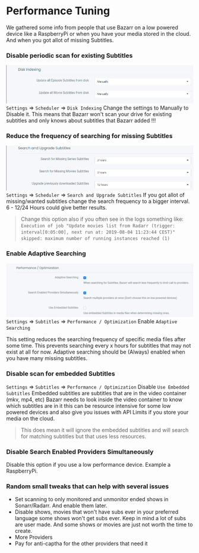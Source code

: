 # Performance Tuning

We gathered some info from people that use Bazarr on a low powered device like a RaspberryPi or when you have your media stored in the cloud.
And when you got allot of missing Subtitles.

### Disable periodic scan for existing Subtitles

![something](images/image-20200724170813991.png)
`Settings` => `Scheduler` => `Disk Indexing`
Change the settings to Manually to Disable it.
This means that Bazarr won't scan your drive for existing subtitles and only knows about subtitles that Bazarr added !!!

### Reduce the frequency of searching for missing Subtitles

![image-20200724171225229](images/image-20200724171225229.png)
`Settings` => `Scheduler` => `Search and Upgrade Subtitles`
If you got allot of missing/wanted subtitles change the  search frequency to a bigger interval.
6 - 12/24 Hours could give better results.

> Change this option also if you often see in the logs something like:
> `Execution of job "Update movies list from Radarr (trigger: interval[0:05:00], next run at: 2019-08-04 11:23:44 CEST)" skipped: maximum number of running instances reached (1)`

### Enable Adaptive Searching

![image-20200724174903909](images/image-20200724174903909.png)
`Settings` => `Subtitles` => `Performance / Optimization`
Enable `Adaptive Searching`

This setting reduces the searching frequency of specific media files after some time. This prevents searching every x hours for subtitles that may not exist at all for now. Adaptive searching should be (Always) enabled when you have many missing subtitles.

### Disable scan for embedded Subtitles

`Settings` => `Subtitles` => `Performance / Optimization`
Disable `Use Embedded Subtitles`
Embedded subtitles are subtitles that are in the video container (mkv, mp4, etc)
Bazarr needs to look inside the video container to know which subtitles are in it this can be resource intensive for some low powered devices and also give you issues with API Limits if you store your media on the cloud.

> This does mean it will ignore the embedded subtitles and will search for matching subtitles but that uses less resources.

### Disable Search Enabled Providers Simultaneously

Disable this option if you use a low performance device.
Example a RaspberryPi.

### Random small tweaks that can help with several issues

- Set scanning to only monitored and unmonitor ended shows in Sonarr/Radarr.
  And enable them later.
- Disable shows, movies that won't have subs ever in your preferred language some shows won't get subs ever. Keep in mind a lot of subs are user made. And some shows or movies are just not worth the time to create.
- More Providers
- Pay for anti-captha for the other providers that need it
